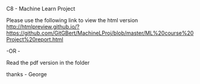 C8 - Machine Learn Project

Please use the following link to view the html version
http://htmlpreview.github.io/?https://github.com/GitGBert/MachineLProj/blob/master/ML%20course%20Project%20report.html

-OR - 

Read the pdf version in the folder

thanks - George

